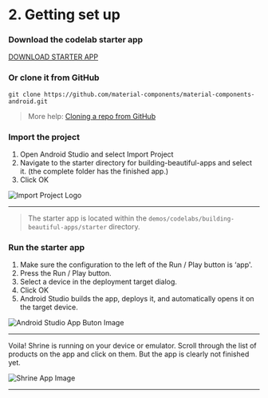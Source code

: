 # 2. Getting set up


### Download the codelab starter app

[DOWNLOAD STARTER APP](https://github.com/material-components/material-components-android/archive/master.zip)

### Or clone it from GitHub

```
git clone https://github.com/material-components/material-components-android.git
```



> More help: [Cloning a repo from GitHub](https://help.github.com/articles/cloning-a-repository/)


### Import the project
1. Open Android Studio and select Import Project
2. Navigate to the starter directory for building-beautiful-apps and select it. (the complete folder has the finished app.)
3. Click OK

![Import Project Logo](https://codelabs.developers.google.com/codelabs/mdc-android/img/9eaba6b21f1acfbe.png)

***

> The starter app is located within the `demos/codelabs/building-beautiful-apps/starter` directory.

### Run the starter app
1. Make sure the configuration to the left of the Run / Play button is ‘app'.
2. Press the Run / Play button.
3. Select a device in the deployment target dialog.
4. Click OK
5. Android Studio builds the app, deploys it, and automatically opens it on the target device.

![Android Studio App Buton Image](https://codelabs.developers.google.com/codelabs/mdc-android/img/5aa5507bd730c238.png)

***

Voila! Shrine is running on your device or emulator. Scroll through the list of products on the app and click on them. But the app is clearly not finished yet.

![Shrine App Image](https://codelabs.developers.google.com/codelabs/mdc-android/img/5ad8dd2530d93028.png)

***